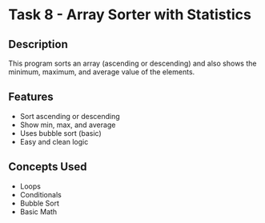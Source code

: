 # Task 8 - Array Sorter with Statistics

##  Description
This program sorts an array (ascending or descending) and also shows the minimum, maximum, and average value of the elements.

##  Features
- Sort ascending or descending
- Show min, max, and average
- Uses bubble sort (basic)
- Easy and clean logic

##  Concepts Used
- Loops
- Conditionals
- Bubble Sort
- Basic Math

